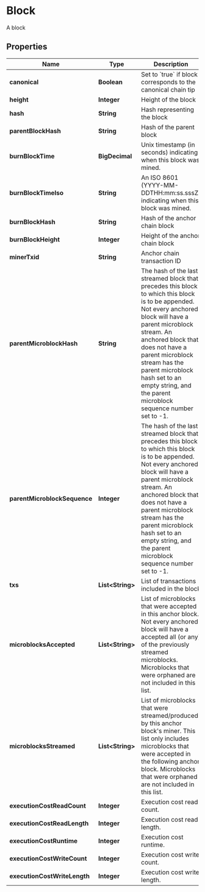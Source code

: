 

# Block

A block

## Properties

Name | Type | Description | Notes
------------ | ------------- | ------------- | -------------
**canonical** | **Boolean** | Set to &#x60;true&#x60; if block corresponds to the canonical chain tip | 
**height** | **Integer** | Height of the block | 
**hash** | **String** | Hash representing the block | 
**parentBlockHash** | **String** | Hash of the parent block | 
**burnBlockTime** | **BigDecimal** | Unix timestamp (in seconds) indicating when this block was mined. | 
**burnBlockTimeIso** | **String** | An ISO 8601 (YYYY-MM-DDTHH:mm:ss.sssZ) indicating when this block was mined. | 
**burnBlockHash** | **String** | Hash of the anchor chain block | 
**burnBlockHeight** | **Integer** | Height of the anchor chain block | 
**minerTxid** | **String** | Anchor chain transaction ID | 
**parentMicroblockHash** | **String** | The hash of the last streamed block that precedes this block to which this block is to be appended. Not every anchored block will have a parent microblock stream. An anchored block that does not have a parent microblock stream has the parent microblock hash set to an empty string, and the parent microblock sequence number set to -1. | 
**parentMicroblockSequence** | **Integer** | The hash of the last streamed block that precedes this block to which this block is to be appended. Not every anchored block will have a parent microblock stream. An anchored block that does not have a parent microblock stream has the parent microblock hash set to an empty string, and the parent microblock sequence number set to -1. | 
**txs** | **List&lt;String&gt;** | List of transactions included in the block | 
**microblocksAccepted** | **List&lt;String&gt;** | List of microblocks that were accepted in this anchor block. Not every anchored block will have a accepted all (or any) of the previously streamed microblocks. Microblocks that were orphaned are not included in this list. | 
**microblocksStreamed** | **List&lt;String&gt;** | List of microblocks that were streamed/produced by this anchor block&#39;s miner. This list only includes microblocks that were accepted in the following anchor block. Microblocks that were orphaned are not included in this list. | 
**executionCostReadCount** | **Integer** | Execution cost read count. | 
**executionCostReadLength** | **Integer** | Execution cost read length. | 
**executionCostRuntime** | **Integer** | Execution cost runtime. | 
**executionCostWriteCount** | **Integer** | Execution cost write count. | 
**executionCostWriteLength** | **Integer** | Execution cost write length. | 



